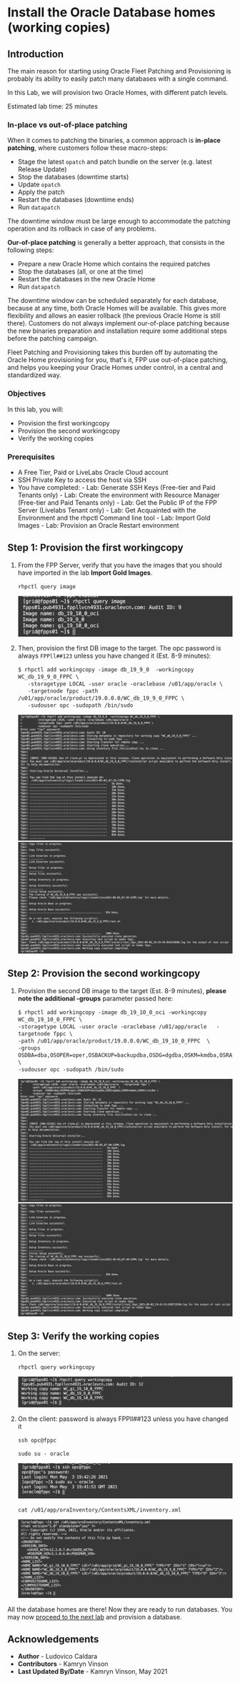 # Install the Oracle Database homes (working copies)

## Introduction
The main reason for starting using Oracle Fleet Patching and Provisioning is probably its ability to easily patch many databases with a single command.

In this Lab, we will provision two Oracle Homes, with different patch levels.

Estimated lab time: 25 minutes

### In-place vs out-of-place patching
When it comes to patching the binaries, a common approach is **in-place patching**, where customers follow these macro-steps:
- Stage the latest `opatch` and patch bundle on the server (e.g. latest Release Update)
- Stop the databases (downtime starts)
- Update `opatch`
- Apply the patch
- Restart the databases (downtime ends)
- Run `datapatch`

The downtime window must be large enough to accommodate the patching operation and its rollback in case of any problems.

**Our-of-place patching** is generally a better approach, that consists in the following steps:
- Prepare a new Oracle Home which contains the required patches
- Stop the databases (all, or one at the time)
- Restart the databases in the new Oracle Home
- Run `datapatch`

The downtime window can be scheduled separately for each database, because at any time, both Oracle Homes will be available. This gives more flexibility and allows an easier rollback (the previous Oracle Home is still there).
Customers do not always implement our-of-place patching because the new binaries preparation and installation require some additional steps before the patching campaign.

Fleet Patching and Provisioning takes this burden off by automating the Oracle Home provisioning for you, that's it, FPP use out-of-place patching, and helps you keeping your Oracle Homes under control, in a central and standardized way.

### Objectives
In this lab, you will:
- Provision the first workingcopy
- Provision the second workingcopy
- Verify the working copies

### Prerequisites
- A Free Tier, Paid or LiveLabs Oracle Cloud account
- SSH Private Key to access the host via SSH
- You have completed:
      - Lab: Generate SSH Keys (Free-tier and Paid Tenants only)
      - Lab: Create the environment with Resource Manager (Free-tier and Paid Tenants only)
      - Lab: Get the Public IP of the FPP Server (Livelabs Tenant only)
      - Lab: Get Acquainted with the Environment and the rhpctl Command line tool
      - Lab: Import Gold Images
      - Lab: Provision an Oracle Restart environment

## **Step 1:** Provision the first workingcopy

1. From the FPP Server, verify that you have the images that you should have imported in the lab **Import Gold Images**.

      ```
      rhpctl query image
      ```
      ![](./images/verify.png)

2. Then, provision the first DB image to the target. The opc password is always `FPPll##123` unless you have changed it (Est. 8-9 minutes):

      ```
      $ rhpctl add workingcopy -image db_19_9_0  -workingcopy WC_db_19_9_0_FPPC \
         -storagetype LOCAL -user oracle -oraclebase /u01/app/oracle \
         -targetnode fppc -path /u01/app/oracle/product/19.0.0.0/WC_db_19_9_0_FPPC \
         -sudouser opc -sudopath /bin/sudo
      ```
      ![](./images/first-db.png)
      ![](./images/first-db2.png)

## **Step 2:** Provision the second workingcopy
1. Provision the second DB image to the target (Est. 8-9 minutes), **please note the additional -groups** parameter passed here:

      ```
      $ rhpctl add workingcopy -image db_19_10_0_oci -workingcopy WC_db_19_10_0_FPPC \
      -storagetype LOCAL -user oracle -oraclebase /u01/app/oracle   -targetnode fppc \
      -path /u01/app/oracle/product/19.0.0.0/WC_db_19_10_0_FPPC  \
      -groups  OSDBA=dba,OSOPER=oper,OSBACKUP=backupdba,OSDG=dgdba,OSKM=kmdba,OSRAC=racdba \
      -sudouser opc -sudopath /bin/sudo
      ```
      ![](./images/second-db.png)
      ![](./images/second-db2.png)

## **Step 3:** Verify the working copies
1. On the server:

      ```
      rhpctl query workingcopy
      ```
      ![](./images/verify-wc.png)

2. On the client: password is always FPPll##123 unless you have changed it

      ```
      ssh opc@fppc
      ```

      ```
      sudo su - oracle
      ```
      ![](./images/opc.png)

      ```
      cat /u01/app/oraInventory/ContentsXML/inventory.xml
      ```
      ![](./images/inventory.png)

All the database homes are there! Now they are ready to run databases. You may now [proceed to the next lab](#next) and provision a database.

## Acknowledgements

- **Author** - Ludovico Caldara
- **Contributors** - Kamryn Vinson
- **Last Updated By/Date** -  Kamryn Vinson, May 2021